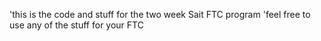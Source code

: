 
'this is the code and stuff for the two week Sait FTC program
'feel free to use any of the stuff for your FTC 
